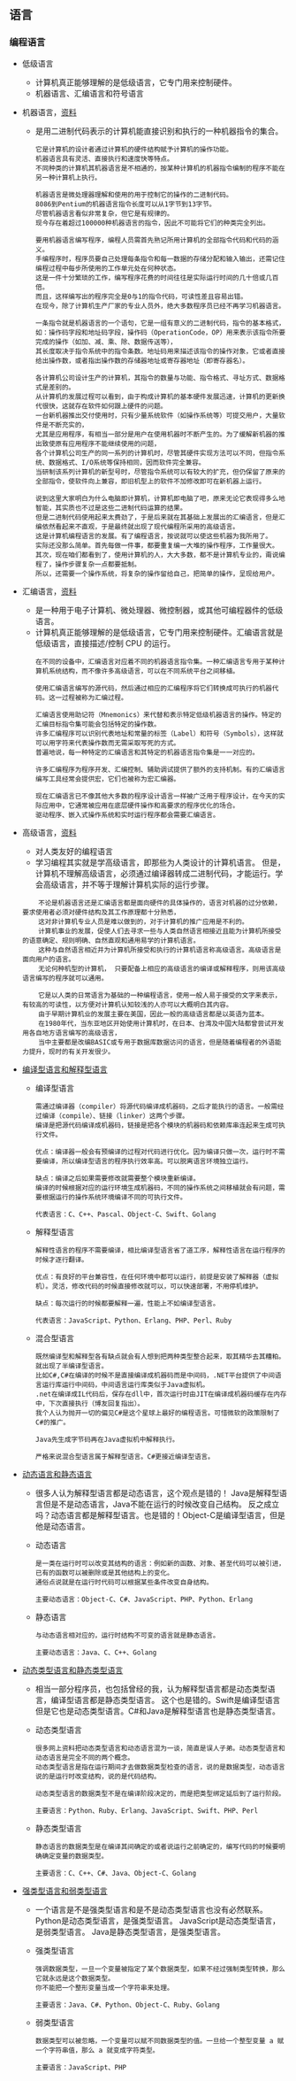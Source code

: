 ﻿## 语言
### 编程语言 <div id='programme_language'></div>
* 低级语言
    * 计算机真正能够理解的是低级语言，它专门用来控制硬件。
    * 机器语言、汇编语言和符号语言

* 机器语言，[资料](https://zh.wikipedia.org/zh-hans/%E6%9C%BA%E5%99%A8%E8%AF%AD%E8%A8%80)
    * 是用二进制代码表示的计算机能直接识别和执行的一种机器指令的集合。
        ```
        它是计算机的设计者通过计算机的硬件结构赋予计算机的操作功能。
        机器语言具有灵活、直接执行和速度快等特点。
        不同种类的计算机其机器语言是不相通的，按某种计算机的机器指令编制的程序不能在另一种计算机上执行。
        
        机器语言是微处理器理解和使用的用于控制它的操作的二进制代码。
        8086到Pentium的机器语言指令长度可以从1字节到13字节。
        尽管机器语言看似非常复杂，但它是有规律的。
        现今存在着超过100000种机器语言的指令，因此不可能将它们的种类完全列出。
            
        要用机器语言编写程序，编程人员需首先熟记所用计算机的全部指令代码和代码的涵义。
        手编程序时，程序员要自己处理每条指令和每一数据的存储分配和输入输出，还需记住编程过程中每步所使用的工作单元处在何种状态。
        这是一件十分繁琐的工作，编写程序花费的时间往往是实际运行时间的几十倍或几百倍。
        而且，这样编写出的程序完全是0与1的指令代码，可读性差且容易出错。
        在现今，除了计算机生产厂家的专业人员外，绝大多数程序员已经不再学习机器语言。
        
        一条指令就是机器语言的一个语句，它是一组有意义的二进制代码，指令的基本格式，
        如：操作码字段和地址码字段，操作码（OperationCode，OP）用来表示该指令所要完成的操作（如加、减、乘、除、数据传送等），
        其长度取决于指令系统中的指令条数。地址码用来描述该指令的操作对象，它或者直接给出操作数，或者指出操作数的存储器地址或寄存器地址（即寄存器名）。
        
        各计算机公司设计生产的计算机，其指令的数量与功能、指令格式、寻址方式、数据格式是差别的。
        从计算机的发展过程可以看到，由于构成计算机的基本硬件发展迅速，计算机的更新换代很快，这就存在软件如何跟上硬件的问题。
        一台新机器推出交付使用时，只有少量系统软件（如操作系统等）可提交用户，大量软件是不断充实的，
        尤其是应用程序，有相当一部分是用户在使用机器时不断产生的。为了缓解新机器的推出致使原有应用程序不能继续使用的问题，
        各个计算机公司生产的同一系列的计算机时，尽管其硬件实现方法可以不同，但指令系统、数据格式、I/O系统等保持相同，因而软件完全兼容。
        当研制该系列计算机的新型号时，尽管指令系统可以有较大的扩充，但仍保留了原来的全部指令，使软件向上兼容，即旧机型上的软件不加修改即可在新机器上运行。
         
        说到这里大家明白为什么电脑即计算机，计算机即电脑了吧，原来无论它表现得多么地智能，其实质也不过是这些二进制代码运算的结果。
        但是二进制代码使用起来太费劲了，于是后来就在其基础上发展出的汇编语言，但是汇编依然看起来不直观，于是最终就出现了现代编程所采用的高级语言。
        这是计算机编程语言的发展。有了编程语言，按说就可以使这些机器为我所用了。
        实际还没那么简单。首先每做一件事，都要重复编一大堆的操作程序，工作量很大。
        其次，现在咱们都看到了，使用计算机的人，大大多数，都不是计算机专业的，甭说编程了，操作步骤复杂一点都要抵制。
        所以，还需要一个操作系统，将复杂的操作留给自己，把简单的操作，呈现给用户。
        ```

* 汇编语言，[资料](https://zh.wikipedia.org/wiki/%E6%B1%87%E7%BC%96%E8%AF%AD%E8%A8%80)
    * 是一种用于电子计算机、微处理器、微控制器，或其他可编程器件的低级语言。
    * 计算机真正能够理解的是低级语言，它专门用来控制硬件。汇编语言就是低级语言，直接描述/控制 CPU 的运行。
        ```
        在不同的设备中，汇编语言对应着不同的机器语言指令集。一种汇编语言专用于某种计算机系统结构，而不像许多高级语言，可以在不同系统平台之间移植。
        
        使用汇编语言编写的源代码，然后通过相应的汇编程序将它们转换成可执行的机器代码。这一过程被称为汇编过程。
        
        汇编语言使用助记符（Mnemonics）来代替和表示特定低级机器语言的操作。特定的汇编目标指令集可能会包括特定的操作数。
        许多汇编程序可以识别代表地址和常量的标签（Label）和符号（Symbols），这样就可以用字符来代表操作数而无需采取写死的方式。
        普遍地说，每一种特定的汇编语言和其特定的机器语言指令集是一一对应的。
        
        许多汇编程序为程序开发、汇编控制、辅助调试提供了额外的支持机制。有的汇编语言编写工具经常会提供宏，它们也被称为宏汇编器。
        
        现在汇编语言已不像其他大多数的程序设计语言一样被广泛用于程序设计，在今天的实际应用中，它通常被应用在底层硬件操作和高要求的程序优化的场合。
        驱动程序、嵌入式操作系统和实时运行程序都会需要汇编语言。
        ```

* 高级语言，[资料](https://zh.wikipedia.org/wiki/%E9%AB%98%E7%BA%A7%E8%AF%AD%E8%A8%80)
    * 对人类友好的编程语言
    * 学习编程其实就是学高级语言，即那些为人类设计的计算机语言。
    但是，计算机不理解高级语言，必须通过编译器转成二进制代码，才能运行。学会高级语言，并不等于理解计算机实际的运行步骤。
    ```
        不论是机器语言还是汇编语言都是面向硬件的具体操作的，语言对机器的过分依赖，要求使用者必须对硬件结构及其工作原理都十分熟悉，
        这对非计算机专业人员是难以做到的，对于计算机的推广应用是不利的。
        计算机事业的发展，促使人们去寻求一些与人类自然语言相接近且能为计算机所接受的语意确定、规则明确、自然直观和通用易学的计算机语言。
        这种与自然语言相近并为计算机所接受和执行的计算机语言称高级语言。高级语言是面向用户的语言。
        无论何种机型的计算机， 只要配备上相应的高级语言的编译或解释程序，则用该高级语言编写的程序就可以通用。
        
        它是以人类的日常语言为基础的一种编程语言，使用一般人易于接受的文字来表示，有较高的可读性，以方便对计算机认知较浅的人亦可以大概明白其内容。
        由于早期计算机业的发展主要在美国，因此一般的高级语言都是以英语为蓝本。
        在1980年代，当东亚地区开始使用计算机时，在日本、台湾及中国大陆都曾尝试开发用各自地方语言编写的高级语言，
        当中主要都是改编BASIC或专用于数据库数据访问的语言，但是随着编程者的外语能力提升，现时的有关开发很少。
    ```

* [编译型语言和解释型语言](https://www.cnblogs.com/zhoug2020/p/5972262.html)
    * 编译型语言
        ```
        需通过编译器（compiler）将源代码编译成机器码，之后才能执行的语言。一般需经过编译（compile）、链接（linker）这两个步骤。
        编译是把源代码编译成机器码，链接是把各个模块的机器码和依赖库串连起来生成可执行文件。
        
        优点：编译器一般会有预编译的过程对代码进行优化。因为编译只做一次，运行时不需要编译，所以编译型语言的程序执行效率高。可以脱离语言环境独立运行。
        
        缺点：编译之后如果需要修改就需要整个模块重新编译。
        编译的时候根据对应的运行环境生成机器码，不同的操作系统之间移植就会有问题，需要根据运行的操作系统环境编译不同的可执行文件。
        
        代表语言：C、C++、Pascal、Object-C、Swift、Golang
        ```
    
    * 解释型语言
        ```
        解释性语言的程序不需要编译，相比编译型语言省了道工序，解释性语言在运行程序的时候才逐行翻译。
        
        优点：有良好的平台兼容性，在任何环境中都可以运行，前提是安装了解释器（虚拟机）。灵活，修改代码的时候直接修改就可以，可以快速部署，不用停机维护。
        
        缺点：每次运行的时候都要解释一遍，性能上不如编译型语言。
        
        代表语言：JavaScript、Python、Erlang、PHP、Perl、Ruby
        ```
    
    * 混合型语言
        ```
        既然编译型和解释型各有缺点就会有人想到把两种类型整合起来，取其精华去其糟粕。就出现了半编译型语言。
        比如C#,C#在编译的时候不是直接编译成机器码而是中间码，.NET平台提供了中间语言运行库运行中间码，中间语言运行库类似于Java虚拟机。
        .net在编译成IL代码后，保存在dll中，首次运行时由JIT在编译成机器码缓存在内存中，下次直接执行（博友回复指出）。
        我个人认为抛开一切的偏见C#是这个星球上最好的编程语言。可惜微软的政策限制了C#的推广。
        
        Java先生成字节码再在Java虚拟机中解释执行。
        
        严格来说混合型语言属于解释型语言。C#更接近编译型语言。
        ```

* [动态语言和静态语言](https://www.cnblogs.com/zhoug2020/p/5972262.html)
    * 很多人认为解释型语言都是动态语言，这个观点是错的！
    Java是解释型语言但是不是动态语言，Java不能在运行的时候改变自己结构。
    反之成立吗？动态语言都是解释型语言。也是错的！Object-C是编译型语言，但是他是动态语言。
    
    * 动态语言
        ```
        是一类在运行时可以改变其结构的语言：例如新的函数、对象、甚至代码可以被引进，已有的函数可以被删除或是其他结构上的变化。
        通俗点说就是在运行时代码可以根据某些条件改变自身结构。
        
        主要动态语言：Object-C、C#、JavaScript、PHP、Python、Erlang
        ```
    
    * 静态语言
        ```
        与动态语言相对应的，运行时结构不可变的语言就是静态语言。
        
        主要动态语言：Java、C、C++、Golang
        ```

* [动态类型语言和静态类型语言](https://www.cnblogs.com/zhoug2020/p/5972262.html)
    * 相当一部分程序员，也包括曾经的我，认为解释型语言都是动态类型语言，编译型语言都是静态类型语言。
    这个也是错的。Swift是编译型语言但是它也是动态类型语言。C#和Java是解释型语言也是静态类型语言。
    
    * 动态类型语言
        ```
        很多网上资料把动态类型语言和动态语言混为一谈，简直是误人子弟。动态类型语言和动态语言是完全不同的两个概念。
        动态类型语言是指在运行期间才去做数据类型检查的语言，说的是数据类型，动态语言说的是运行时改变结构，说的是代码结构。
        
        动态类型语言的数据类型不是在编译阶段决定的，而是把类型绑定延后到了运行阶段。
        
        主要语言：Python、Ruby、Erlang、JavaScript、Swift、PHP、Perl
        ```
    
    * 静态类型语言
        ```
        静态语言的数据类型是在编译其间确定的或者说运行之前确定的，编写代码的时候要明确确定变量的数据类型。
        
        主要语言：C、C++、C#、Java、Object-C、Golang
        ```

* [强类型语言和弱类型语言](https://www.cnblogs.com/zhoug2020/p/5972262.html)
    * 一个语言是不是强类型语言和是不是动态类型语言也没有必然联系。
    Python是动态类型语言，是强类型语言。
    JavaScript是动态类型语言，是弱类型语言。
    Java是静态类型语言，是强类型语言。
    
    * 强类型语言
        ```
        强调数据类型，一旦一个变量被指定了某个数据类型，如果不经过强制类型转换，那么它就永远是这个数据类型。
        你不能把一个整形变量当成一个字符串来处理。
        
        主要语言：Java、C#、Python、Object-C、Ruby、Golang
        ```
    
    * 弱类型语言
        ```
        数据类型可以被忽略，一个变量可以赋不同数据类型的值。一旦给一个整型变量 a 赋一个字符串值，那么 a 就变成字符类型。
        
        主要语言：JavaScript、PHP
        ```
